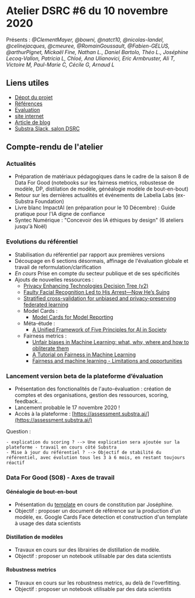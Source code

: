 # Atelier DSRC #6 du 10 novembre 2020

Présents : *@ClementMayer, @bowni, @natct10, @nicolas-landel, @celinejacques, @cmeuree, @RomainGoussault, @Fabien-GELUS, @arthurPignet, Mickaël Fine, Nathan L., Daniel Bartolo, Théo L., Joséphine Lecoq-Vallon, Patricia L, Chloé, Ana Ulianovici, Eric Armbruster, Ali T, Victoire M, Paul-Marie C, Cécile G, Arnaud L*
​
## Liens utiles 

- [Dépot du projet](https://github.com/SubstraFoundation/referentiel-evaluation-dsrc)
- [Références](https://github.com/SubstraFoundation/referentiel-evaluation-dsrc/blob/master/references.md)
- [Evaluation](https://github.com/SubstraFoundation/referentiel-evaluation-dsrc/blob/master/referentiel_evaluation.md)
- [site internet](https://www.labelia.org/)
- [Article de blog](https://www.labelia.org/fr/blog/evaluation-data-science-responsable)
- [Substra Slack, salon DSRC](https://substra-workspace.slack.com/archives/CTQ1SNPK2)

## Compte-rendu de l'atelier

### Actualités

- Préparation de matériaux pédagogiques dans le cadre de la saison 8 de Data For Good (notebooks sur les fairness metrics, robustesse de modèle, DP, distilation de modèle, généalogie modèle de bout-en-bout)
- Retour sur les dernières actualités et événements de Labelia Labs (ex- Substra Foundation)
- Livre blanc ImpactAI (en préparation pour le 10 Décembre) : Guide pratique pour l'IA digne de confiance
- Syntec Numérique : "Concevoir des IA éthiques by design" (6 ateliers jusqu'à Noël)

### Evolutions du référentiel

- Stabilisation du référentiel par rapport aux premières versions
- Découpage en 6 sections désormais, affinage de l'évaluation globale et travail de reformulation/clarification
- _En cours_ Prise en compte du secteur publique et de ses spécificités
- Ajouts de nouvelles ressources : 
    - [Privacy Enhancing Technologies Decision Tree (v2)](https://private-ai.ca/PETs_Decision_Tree.png)
    - [Faulty Facial Recognition Led to His Arrest—Now He’s Suing](https://www.vice.com/en/article/bv8k8a/faulty-facial-recognition-led-to-his-arrestnow-hes-suing)
    - [Stratified cross-validation for unbiased and privacy-preserving federated learning](https://arxiv.org/abs/2001.08090)
    - Model Cards : 
        - [Model Cards for Model Reporting](https://arxiv.org/abs/1810.03993)
    - Méta-étude : 
        - [A Unified Framework of Five Principles for AI in Society](https://hdsr.mitpress.mit.edu/pub/l0jsh9d1/release/6)
    - Fairness metrics : 
        - [Unfair biases in Machine Learning: what, why, where and how to obliterate them](https://www.mlsecurity.ai/post/unfair-biases-in-machine-learning-what-why-where-and-how-to-obliterate-them)
        - [A Tutorial on Fairness in Machine Learning](https://towardsdatascience.com/a-tutorial-on-fairness-in-machine-learning-3ff8ba1040cb)
        - [Fairness and machine learning - Limitations and opportunities](https://fairmlbook.org/)

### Lancement version beta de la plateforme d’évaluation

- Présentation des fonctionalités de l'auto-évaluation : création de comptes et des organisations, gestion des ressources, scoring, feedback...
- Lancement probable le 17 novembre 2020 !
- Accès à la plateforme : [https://assessment.substra.ai/](https://assessment.substra.ai/)

Question : 

    - explication du scoring ? --> Une explication sera ajoutée sur la plateforme - travail en cours côté Substra
    - Mise à jour du référentiel ? --> Objectif de stabilité du référentiel, avec évolution tous les 3 à 6 mois, en restant toujours réactif

### Data For Good (S08) - Axes de travail

#### Généalogie de bout-en-bout

- Présentation du [template](https://github.com/dataforgoodfr/batch8_substra/blob/master/G%C3%A9n%C3%A9alogie%20de%20bout-en-bout/Genealogie-de-bout-en-bout_template.md) en cours de constitution par Joséphine. 
- Objectif : proposer un document de référence sur la production d'un modèle, ex. Google Cards Face detection et construction d'un template à usage des data scientists

#### Distillation de modèles 

- Travaux en cours sur des librairies de distillation de modèle.
- Objectif : proposer un  notebook utilisable par des data scientists 

#### Robustness metrics 

- Travaux en cours sur les robustness metrics, au delà de l'overfitting. 
- Objectif : proposer un notebook utilisable par des data scientists 
